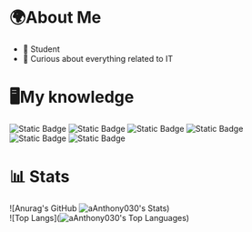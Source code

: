 # 🌍About Me
- 📖 Student
- 🔎 Curious about everything related to IT


# 🖥️My knowledge
<!--- Badge --->
![Static Badge](https://img.shields.io/badge/Python-14354C?style=flat&logo=python&logoColor=white)
![Static Badge](https://img.shields.io/badge/C%2B%2B-00599C?style=flat&logo=c%2B%2B&logoColor=white)
![Static Badge](https://img.shields.io/badge/HTML5-E34F26?style=flat&logo=html5&logoColor=white)
![Static Badge](https://img.shields.io/badge/CSS-563d7c?&style=flat&logo=css3&logoColor=white)
![Static Badge](https://img.shields.io/badge/Windows-0078D6?style=flat&logo=windows&logoColor=white)
![Static Badge](https://img.shields.io/badge/Linux-FCC624?style=flat&logo=linux&logoColor=black)
<br>
# 📊 Stats
<!--- Stats --->
![Anurag's GitHub ![aAnthony030's Stats](https://github-readme-stats.vercel.app/api?username=aAnthony030&theme=dark&show_icons=true&hide_border=false&count_private=true)) 
<br>
![Top Langs](![aAnthony030's Top Languages](https://github-readme-stats.vercel.app/api/top-langs/?username=aAnthony030&theme=dark&show_icons=true&hide_border=false&layout=compact))
<!---
aAnthony030/aAnthony030 is a ✨ special ✨ repository because its `README.md` (this file) appears on your GitHub profile.
You can click the Preview link to take a look at your changes.
--->
